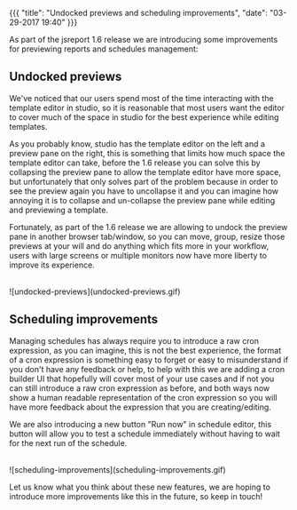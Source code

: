 {{{
    "title": "Undocked previews and scheduling improvements",
    "date": "03-29-2017 19:40"
}}}

As part of the jsreport 1.6 release we are introducing some improvements for previewing reports and schedules management:

## Undocked previews

We've noticed that our users spend most of the time interacting with the template editor in studio, so it is reasonable that most users want the editor to cover much of the space in studio for the best experience while editing templates.

As you probably know, studio has the template editor on the left and a preview pane on the right, this is something that limits how much space the template editor can take, before the 1.6 release you can solve this by collapsing the preview pane to allow the template editor have more space, but unfortunately that only solves part of the problem because in order to see the preview again you have to uncollapse it and you can imagine how annoying it is to collapse and un-collapse the preview pane while editing and previewing a template.

Fortunately, as part of the 1.6 release we are allowing to undock the preview pane in another browser tab/window, so you can move, group, resize those previews at your will and do anything which fits more in your workflow, users with large screens or multiple monitors now have more liberty to improve its experience.

<br/>
![undocked-previews](undocked-previews.gif)

## Scheduling improvements

Managing schedules has always require you to introduce a raw cron expression, as you can imagine, this is not the best experience, the format of a cron expression is something easy to forget or easy to misunderstand if you don't have any feedback or help, to help with this we are adding a cron builder UI that hopefully will cover most of your use cases and if not you can still introduce a raw cron expression as before, and both ways now show a human readable representation of the cron expression so you will have more feedback about the expression that you are creating/editing.

We are also introducing a new button "Run now" in schedule editor, this button will allow you to test a schedule immediately without having to wait for the next run of the schedule.

<br/>
![scheduling-improvements](scheduling-improvements.gif)

Let us know what you think about these new features, we are hoping to introduce more improvements like this in the future, so keep in touch!
